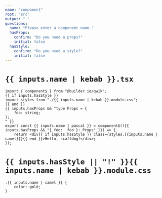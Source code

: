 ```yaml
---
name: "component"
root: "src"
output: "."
questions:
  name: "Please enter a component name."
  hasProps:
    confirm: "Do you need a props?"
    initial: false
  hasStyle:
    confirm: "Do you need a style?"
    initial: false
---
```


# `{{ inputs.name | kebab }}.tsx`

```
import { component$ } from "@builder.io/qwik";
{{ if inputs.hasStyle }}
import styles from "./{{ inputs.name | kebab }}.module.css";
{{ end }}
{{ inputs.hasProps && "type Props = {
	foo: string;
};
" }}
export const {{ inputs.name | pascal }} = component$(({{ inputs.hasProps && "{ foo: _foo }: Props" }}) => {
	return <div{{ if inputs.hasStyle }} class={styles.{{inputs.name | camel}}}{{ end }}>Hello, scaffdog!</div>;
});

```

# `{{ inputs.hasStyle || "!" }}{{ inputs.name | kebab }}.module.css`

```
.{{ inputs.name | camel }} {
	color: gold;
}
```
